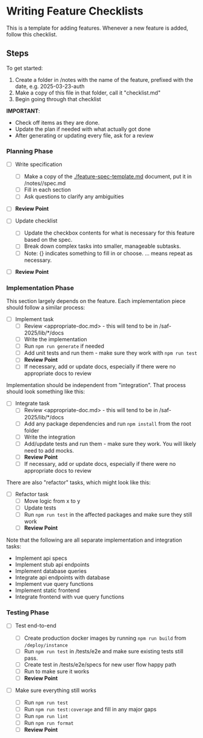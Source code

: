 # Writing Feature Checklists

This is a template for adding features. Whenever a new feature is added, follow this checklist.

## Steps

To get started:

1. Create a folder in /notes with the name of the feature, prefixed with the date, e.g. 2025-03-23-auth
2. Make a copy of this file in that folder, call it "checklist.md"
3. Begin going through that checklist

**IMPORTANT**:

- Check off items as they are done.
- Update the plan if needed with what actually got done
- After generating or updating every file, ask for a review

### Planning Phase

- [ ] Write specification
  - [ ] Make a copy of the [./feature-spec-template.md](./feature-spec-template.md) document, put it in /notes/<feature-folder>/spec.md
  - [ ] Fill in each section
  - [ ] Ask questions to clarify any ambiguities
- [ ] **Review Point**

- [ ] Update checklist
  - [ ] Update the checkbox contents for what is necessary for this feature based on the spec.
  - [ ] Break down complex tasks into smaller, manageable subtasks.
  - [ ] Note: {} indicates something to fill in or choose. ... means repeat as necessary.
- [ ] **Review Point**

### Implementation Phase

This section largely depends on the feature. Each implementation piece should follow a similar process:

- [ ] Implement task
  - [ ] Review <appropriate-doc.md> - this will tend to be in /saf-2025/lib/\*/docs
  - [ ] Write the implementation
  - [ ] Run `npm run generate` if needed
  - [ ] Add unit tests and run them - make sure they work with `npm run test`
  - [ ] **Review Point**
  - [ ] If necessary, add or update docs, especially if there were no appropriate docs to review

Implementation should be independent from "integration". That process should look something like this:

- [ ] Integrate task
  - [ ] Review <appropriate-doc.md> - this will tend to be in /saf-2025/lib/\*/docs
  - [ ] Add any package dependencies and run `npm install` from the root folder
  - [ ] Write the integration
  - [ ] Add/update tests and run them - make sure they work. You will likely need to add mocks.
  - [ ] **Review Point**
  - [ ] If necessary, add or update docs, especially if there were no appropriate docs to review

There are also "refactor" tasks, which might look like this:

- [ ] Refactor task
  - [ ] Move logic from x to y
  - [ ] Update tests
  - [ ] Run `npm run test` in the affected packages and make sure they still work
  - [ ] **Review Point**

Note that the following are all separate implementation and integration tasks:

- Implement api specs
- Implement stub api endpoints
- Implement database queries
- Integrate api endpoints with database
- Implement vue query functions
- Implement static frontend
- Integrate frontend with vue query functions

### Testing Phase

- [ ] Test end-to-end

  - [ ] Create production docker images by running `npm run build` from `/deploy/instance`
  - [ ] Run `npm run test` in /tests/e2e and make sure existing tests still pass.
  - [ ] Create test in /tests/e2e/specs for new user flow happy path
  - [ ] Run to make sure it works
  - [ ] **Review Point**

- [ ] Make sure everything still works
  - [ ] Run `npm run test`
  - [ ] Run `npm run test:coverage` and fill in any major gaps
  - [ ] Run `npm run lint`
  - [ ] Run `npm run format`
  - [ ] **Review Point**
